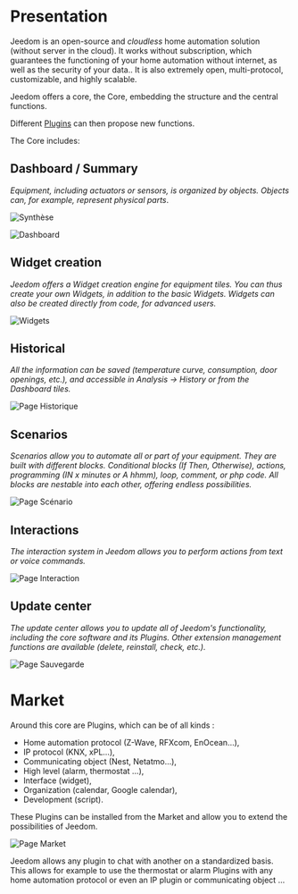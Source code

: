 # Presentation

Jeedom is an open-source and *cloudless* home automation solution (without server in the cloud). It works without subscription, which guarantees the functioning of your home automation without internet, as well as the security of your data.. It is also extremely open, multi-protocol, customizable, and highly scalable.

Jeedom offers a core, the Core, embedding the structure and the central functions.

Different [Plugins](https://market.jeedom.com) can then propose new functions.

The Core includes:

## Dashboard / Summary

*Equipment, including actuators or sensors, is organized by objects. Objects can, for example, represent physical parts*.

![Synthèse](images/doc-presentation-synthese.jpg)

![Dashboard](images/doc-presentation-dashboard.jpg)


## Widget creation

*Jeedom offers a Widget creation engine for equipment tiles. You can thus create your own Widgets, in addition to the basic Widgets. Widgets can also be created directly from code, for advanced users.*

![Widgets](images/doc-presentation-widgets.jpg)

## Historical

*All the information can be saved (temperature curve, consumption, door openings, etc.), and accessible in Analysis → History or from the Dashboard tiles.*

![Page Historique](images/doc-presentation-historique.jpg)

## Scenarios

*Scenarios allow you to automate all or part of your equipment. They are built with different blocks. Conditional blocks (If Then, Otherwise), actions, programming (IN x minutes or A hhmm), loop, comment, or php code. All blocks are nestable into each other, offering endless possibilities.*

![Page Scénario](images/doc-presentation-scenario.jpg)

## Interactions

*The interaction system in Jeedom allows you to perform actions from text or voice commands.*

![Page Interaction](images/doc-presentation-interaction.jpg)

## Update center

*The update center allows you to update all of Jeedom's functionality, including the core software and its Plugins. Other extension management functions are available (delete, reinstall, check, etc.).*

![Page Sauvegarde](images/doc-presentation-update.jpg)


# Market

Around this core are Plugins, which can be of all kinds :

-   Home automation protocol (Z-Wave, RFXcom, EnOcean…),
-   IP protocol (KNX, xPL…),
-   Communicating object (Nest, Netatmo…),
-   High level (alarm, thermostat ...),
-   Interface (widget),
-   Organization (calendar, Google calendar),
-   Development (script).

These Plugins can be installed from the Market and allow you to extend the possibilities of Jeedom.

![Page Market](images/doc-presentation-market.jpg)

Jeedom allows any plugin to chat with another on a standardized basis. This allows for example to use the thermostat or alarm Plugins with any home automation protocol or even an IP plugin or communicating object ...

